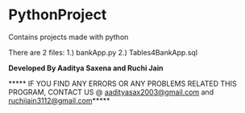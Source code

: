 # PythonProject
Contains projects made with python

There are 2 files:
1.) bankApp.py
2.) Tables4BankApp.sql


**Developed By Aaditya Saxena and Ruchi Jain**


***** IF YOU FIND ANY ERRORS OR ANY PROBLEMS RELATED THIS PROGRAM, CONTACT US @ aadityasax2003@gmail.com and ruchijain3112@gmail.com*****  
